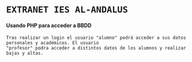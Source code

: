 # `EXTRANET IES AL-ANDALUS`   
#### Usando PHP para acceder a BBDD  

    Tras realizar un login el usuario "alumno" podrá acceder a sus datos personales y académicos. El usuario  
    "profesor" podra acceder a distintos datos de los alumnos y realizar bajas y altas. 
